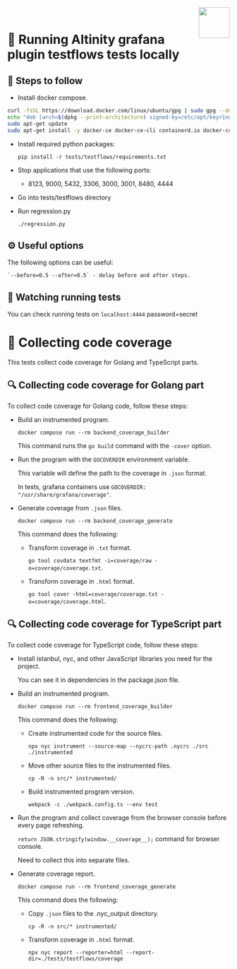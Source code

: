 <img align=right style="width: 5em;" src="https://github.com/user-attachments/assets/1e97270f-7925-4cc2-8791-8d0cc77fe512">

<br>


# 🧪 Running Altinity grafana plugin testflows tests locally

## 👣 Steps to follow
* Install docker compose.
```bash
curl -fsSL https://download.docker.com/linux/ubuntu/gpg | sudo gpg --dearmor --yes -o /etc/apt/keyrings/docker.gpg
echo "deb [arch=$(dpkg --print-architecture) signed-by=/etc/apt/keyrings/docker.gpg] https://download.docker.com/linux/ubuntu $(lsb_release -cs) test" | sudo tee /etc/apt/sources.list.d/docker.list
sudo apt-get update
sudo apt-get install -y docker-ce docker-ce-cli containerd.io docker-compose-plugin 
```
* Install required python packages:
  
  `pip install -r tests/testflows/requirements.txt`

* Stop applications that use the following ports:
   - 8123, 9000, 5432, 3306, 3000, 3001, 8480, 4444
* Go into tests/testflows directory
* Run regression.py
   
  `./regression.py`
  
## ⚙️ Useful options
  The following options can be useful:

    `--before=0.5 --after=0.5` - delay before and after steps.

## 👀 Watching running tests
  You can check running tests on `localhost:4444` password=secret

# 🧾 Collecting code coverage

This tests collect code coverage for Golang and TypeScript parts.

## 🔍 Collecting code coverage for Golang part

To collect code coverage for Golang code, follow these steps:

* Build an instrumented program.

  `docker compose run --rm backend_coverage_builder`
  
  This command runs the `go build` command with the `-cover` option.

* Run the program with the `GOCOVERDIR` environment variable.
  
  This variable will define the path to the coverage in `.json` format.
  
  In tests, grafana containers use `GOCOVERDIR: "/usr/share/grafana/coverage"`.

* Generate coverage from `.json` files.
  
  `docker compose run --rm backend_coverage_generate`
  
  This command does the following:
  
  + Transform coverage in `.txt` format.
  
      `go tool covdata textfmt -i=coverage/raw -o=coverage/coverage.txt`.
  
  + Transform coverage in `.html` format.
  
      `go tool cover -html=coverage/coverage.txt -o=coverage/coverage.html`.

## 🔍 Collecting code coverage for TypeScript part

To collect code coverage for TypeScript code, follow these steps:

* Install istanbul, nyc, and other JavaScript libraries you need for the project.

  You can see it in dependencies in the package.json file.
* Build an instrumented program.

  `docker compose run --rm frontend_coverage_builder`
  
  This command does the following:
  
  + Create instrumented code for the source files.
  
    `npx nyc instrument --source-map --nycrc-path .nycrc ./src ./instrumented`
  
  + Move other source files to the instrumented files.
  
    `cp -R -n src/* instrumented/`
  
  + Build instrumented program version.
  
    `webpack -c ./webpack.config.ts --env test`

* Run the program and collect coverage from the browser console before every page refreshing.

  `return JSON.stringify(window.__coverage__);` command for browser console.
  
  Need to collect this into separate files. 

* Generate coverage report.
  
  `docker compose run --rm frontend_coverage_generate`
  
  This command does the following:
  
  + Copy `.json` files to the .nyc_output directory.
  
    `cp -R -n src/* instrumented/`
  
  + Transform coverage in `.html` format.
  
    `npx nyc report --reporter=html --report-dir=./tests/testflows/coverage`
